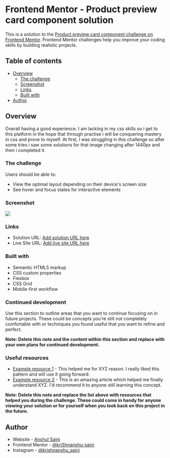 # Frontend Mentor - Product preview card component solution

This is a solution to the [Product preview card component challenge on Frontend Mentor](https://www.frontendmentor.io/challenges/product-preview-card-component-GO7UmttRfa). Frontend Mentor challenges help you improve your coding skills by building realistic projects. 

## Table of contents

- [Overview](#overview)
  - [The challenge](#the-challenge)
  - [Screenshot](#screenshot)
  - [Links](#links)
  - [Built with](#built-with)
- [Author](#author)

## Overview

Overall having a good experience. I am lacking in my css skills so i get to this platform in the hope that through practise i will be conquering mastery in css and prove to myself. At first, I was struggling in this challenge so after some tries i saw some solutions for that image changing after 1440px and then i completed it.

### The challenge

Users should be able to:

- View the optimal layout depending on their device's screen size
- See hover and focus states for interactive elements

### Screenshot

![](./Frontend%20Mentor%20-%20Product%20preview%20card.jpg)

### Links

- Solution URL: [Add solution URL here](./index.html)
- Live Site URL: [Add live site URL here](https://your-live-site-url.com)

### Built with

- Semantic HTML5 markup
- CSS custom properties
- Flexbox
- CSS Grid
- Mobile-first workflow


### Continued development

Use this section to outline areas that you want to continue focusing on in future projects. These could be concepts you're still not completely comfortable with or techniques you found useful that you want to refine and perfect.

**Note: Delete this note and the content within this section and replace with your own plans for continued development.**

### Useful resources

- [Example resource 1](https://www.example.com) - This helped me for XYZ reason. I really liked this pattern and will use it going forward.
- [Example resource 2](https://www.example.com) - This is an amazing article which helped me finally understand XYZ. I'd recommend it to anyone still learning this concept.

**Note: Delete this note and replace the list above with resources that helped you during the challenge. These could come in handy for anyone viewing your solution or for yourself when you look back on this project in the future.**

## Author

- Website - [Anshul Saini](https://github.com/kriShnanshu-saini)
- Frontend Mentor - [@kriShnanshu-saini](https://www.frontendmentor.io/profile/kriShnanshu-saini)
- Instagram - [@krishnanshu_saini](https://www.twitter.com/krishnanshu_saini)


